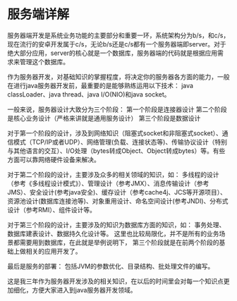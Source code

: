 # 服务端详解


服务器端开发是系统业务功能的主要部分和重要一环，系统架构分为b/s，和c/s，现在流行的安卓开发属于c/s，无论b/s还是c/s都有一个服务器端即server。对于绝大部分应用，server的核心就是一个数据库，服务器端的代码就是根据应用需求来管理这个数据库。


作为服务器开发，对基础知识的掌握程度，将决定你的服务器各方面的能力，一般在进行java服务器开发前，最重要的是能够熟练运用以下技术：
java classLoader、java thread、java I/O(NIO)和java socket。
 
一般来说，服务器设计大致分为三个阶段：
第一个阶段是连接器设计
第二个阶段是核心业务设计（严格来讲就是通用服务设计）
第三个阶段是数据设计
 
对于第一个阶段的设计，涉及到网络知识（阻塞式socket和非阻塞式socket）、通信模式（TCP/IP或者UDP）、网络管理(负载、连接状态等)、传输协议设计（特别与其他语言的交互）、I/O处理（bytes转成Object、Object转成bytes）等。有些方面可以靠网络硬件设备来解决。
 
对于第二个阶段的设计，主要涉及众多的相关领域的知识，如：
多线程的设计（参考《多线程设计模式》）、管理设计（参考JMX）、消息传输设计（参考JMS）、安全设计(参考java安全)、缓存设计（参考cache4j、JCS等开源项目）、资源池设计(数据库连接池等)、对象重用设计、命名空间设计(参考JNDI)、分布式设计（参考RMI）、组件设计等。
 
对于第三个阶段的设计，主要涉及的知识为数据库方面的知识，如：
事务处理、数据库建表设计、数据持久化设计等。
这里也比较局限化，并不是所有的业务场景都需要用到数据库，在此就是举例说明下，
第三个阶段就是在前两个阶段的基础上做相关的应用开发了。
 
 
最后是服务的部署：
包括JVM的参数优化、目录结构、批处理文件的编写。
 
 
这是我三年作为服务器开发涉及的相关知识，在以后的时间里会对每一个知识点更加细化，方便大家进入到java服务器开发领域。